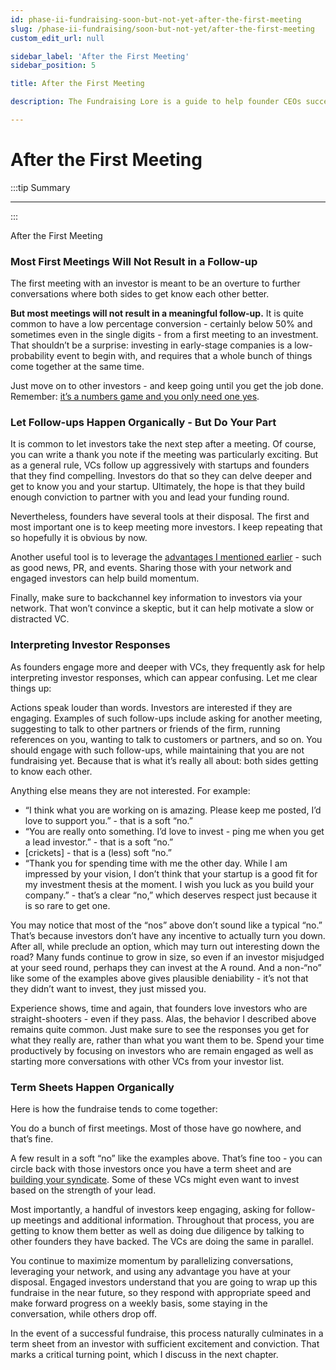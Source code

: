 ```yaml
---
id: phase-ii-fundraising-soon-but-not-yet-after-the-first-meeting
slug: /phase-ii-fundraising/soon-but-not-yet/after-the-first-meeting
custom_edit_url: null

sidebar_label: 'After the First Meeting'
sidebar_position: 5

title: After the First Meeting

description: The Fundraising Lore is a guide to help founder CEOs successfully raise early-stage VC financing from Silicon Valley investors.

---
```


# After the First Meeting

:::tip Summary

****

:::

After the First Meeting

### Most First Meetings Will Not Result in a Follow-up

The first meeting with an investor is meant to be an overture to further conversations where both sides to get know each other better.

**But most meetings will not result in a meaningful follow-up.** It is quite common to have a low percentage conversion - certainly below 50% and sometimes even in the single digits - from a first meeting to an investment. That shouldn’t be a surprise: investing in early-stage companies is a low-probability event to begin with, and requires that a whole bunch of things come together at the same time.

Just move on to other investors - and keep going until you get the job done. Remember: [it’s a numbers game and you only need one yes](/phase-ii-fundraising/fundraising-psychology/founder-pov).

### Let Follow-ups Happen Organically - But Do Your Part

It is common to let investors take the next step after a meeting. Of course, you can write a thank you note if the meeting was particularly exciting. But as a general rule, VCs follow up aggressively with startups and founders that they find compelling. Investors do that so they can delve deeper and get to know you and your startup. Ultimately, the hope is that they build enough conviction to partner with you and lead your funding round.

Nevertheless, founders have several tools at their disposal. The first and most important one is to keep meeting more investors. I keep repeating that so hopefully it is obvious by now.

Another useful tool is to leverage the [advantages I mentioned earlier](/phase-i-preparation/prepare-the-company/get-advantages) - such as good news, PR, and events. Sharing those with your network and engaged investors can help build momentum.

Finally, make sure to backchannel key information to investors via your network. That won’t convince a skeptic, but it can help motivate a slow or distracted VC.

### Interpreting Investor Responses

As founders engage more and deeper with VCs, they frequently ask for help interpreting investor responses, which can appear confusing. Let me clear things up:

Actions speak louder than words. Investors are interested if they are engaging. Examples of such follow-ups include asking for another meeting, suggesting to talk to other partners or friends of the firm, running references on you, wanting to talk to customers or partners, and so on. You should engage with such follow-ups, while maintaining that you are not fundraising yet. Because that is what it’s really all about: both sides getting to know each other.

Anything else means they are not interested. For example:
- “I think what you are working on is amazing. Please keep me posted, I’d love to support you.” - that is a soft “no.”
- “You are really onto something. I’d love to invest - ping me when you get a lead investor.” - that is a soft “no.”
- [crickets] - that is a (less) soft “no.”
- “Thank you for spending time with me the other day. While I am impressed by your vision, I don’t think that your startup is a good fit for my investment thesis at the moment. I wish you luck as you build your company.” - that’s a clear “no,” which deserves respect just because it is so rare to get one.

You may notice that most of the “nos” above don’t sound like a typical “no.” That’s because investors don’t have any incentive to actually turn you down. After all, while preclude an option, which may turn out interesting down the road? Many funds continue to grow in size, so even if an investor misjudged at your seed round, perhaps they can invest at the A round. And a non-“no” like some of the examples above gives plausible deniability - it’s not that they didn’t want to invest, they just missed you.

Experience shows, time and again, that founders love investors who are straight-shooters - even if they pass. Alas, the behavior I described above remains quite common. Just make sure to see the responses you get for what they really are, rather than what you want them to be. Spend your time productively by focusing on investors who are remain engaged as well as starting more conversations with other VCs from your investor list.

### Term Sheets Happen Organically

Here is how the fundraise tends to come together:

You do a bunch of first meetings. Most of those have go nowhere, and that’s fine.

A few result in a soft “no” like the examples above. That’s fine too - you can circle back with those investors once you have a term sheet and are [building your syndicate](/phase-iii-closing/build-out-the-syndicate). Some of these VCs might even want to invest based on the strength of your lead.

Most importantly, a handful of investors keep engaging, asking for follow-up meetings and additional information. Throughout that process, you are getting to know them better as well as doing due diligence by talking to other founders they have backed. The VCs are doing the same in parallel.

You continue to maximize momentum by parallelizing conversations, leveraging your network, and using any advantage you have at your disposal. Engaged investors understand that you are going to wrap up this fundraise in the near future, so they respond with appropriate speed and make forward progress on a weekly basis, some staying in the conversation, while others drop off.

In the event of a successful fundraise, this process naturally culminates in a term sheet from an investor with sufficient excitement and conviction. That marks a critical turning point, which I discuss in the next chapter.